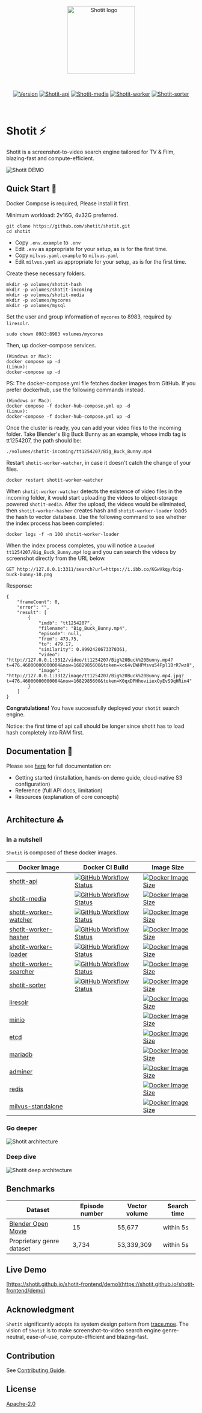 <p align="center">
  <a href="https://shotit.github.io/" target="_blank" rel="noopener noreferrer">
    <img width="180" src="https://shotit.github.io/shotit-frontend/img/logo.svg" alt="Shotit logo">
  </a>
</p>
<br/>
<p align="center">
  <a href="https://github.com/shotit/shotit-api"><img src="https://img.shields.io/docker/v/lesliewong007/shotit-api?style=flat-square" alt="Version"></a>
  <a href="https://github.com/shotit/shotit-api"><img src="https://img.shields.io/static/v1?label=Repo&message=Shotit-api&color=brightgreen&style=flat-square" alt="Shotit-api"></a>
  <a href="https://github.com/shotit/shotit-media"><img src="https://img.shields.io/static/v1?label=Repo&message=Shotit-media&color=brightgreen&style=flat-square" alt="Shotit-media"></a>
  <a href="https://github.com/shotit/shotit-worker"><img src="https://img.shields.io/static/v1?label=Repo&message=Shotit-worker&color=brightgreen&style=flat-square" alt="Shotit-worker"></a>
  <a href="https://github.com/shotit/shotit-sorter"><img src="https://img.shields.io/static/v1?label=Repo&message=Shotit-sorter&color=brightgreen&style=flat-square" alt="Shotit-sorter"></a>
</p>
<br/>

# Shotit ⚡

Shotit is a screenshot-to-video search engine tailored for TV & Film, blazing-fast and compute-efficient.

![Shotit DEMO](./shotit-demo.png)

## Quick Start 🚀

Docker Compose is required, Please install it first.

Minimum workload: 2v16G, 4v32G preferred.

```
git clone https://github.com/shotit/shotit.git
cd shotit
```

- Copy `.env.example` to `.env`
- Edit `.env` as appropriate for your setup, as is for the first time.
- Copy `milvus.yaml.example` to `milvus.yaml`
- Edit `milvus.yaml` as appropriate for your setup, as is for the first time.

Create these necessary folders.

```
mkdir -p volumes/shotit-hash
mkdir -p volumes/shotit-incoming
mkdir -p volumes/shotit-media
mkdir -p volumes/mycores
mkdir -p volumes/mysql
```

Set the user and group information of `mycores` to 8983, required by `liresolr`. 

```
sudo chown 8983:8983 volumes/mycores
```

Then, up docker-compose services.

```
(Windows or Mac):
docker compose up -d
(Linux):
docker-compose up -d
```

PS: The docker-compose.yml file fetches docker images from GitHub. If you prefer dockerhub, use the following commands instead.

```
(Windows or Mac):
docker compose -f docker-hub-compose.yml up -d
(Linux):
docker-compose -f docker-hub-compose.yml up -d
```

Once the cluster is ready, you can add your video files to the incoming folder. Take Blender's Big Buck Bunny as an example, whose imdb tag is tt1254207, the path should be:

```
./volumes/shotit-incoming/tt1254207/Big_Buck_Bunny.mp4
```

Restart `shotit-worker-watcher`, in case it doesn't catch the change of your files.

```
docker restart shotit-worker-watcher
```

When `shotit-worker-watcher` detects the existence of video files in the incoming folder, it would start uploading the videos to object-storage powered `shotit-media`. After the upload, the videos would be eliminated, then `shotit-worker-hasher` creates hash and `shotit-worker-loader` loads the hash to vector database. Use the following command to see whether the index process has been completed: 
```
docker logs -f -n 100 shotit-worker-loader
```

When the index process completes, you will notice a `Loaded tt1254207/Big_Buck_Bunny.mp4` log and you can search the videos by screenshot directly from the URL below. 

```
GET http://127.0.0.1:3311/search?url=https://i.ibb.co/KGwVkqy/big-buck-bunny-10.png
```

Response:

```
{
    "frameCount": 0,
    "error": "",
    "result": [
        {
            "imdb": "tt1254207",
            "filename": "Big_Buck_Bunny.mp4",
            "episode": null,
            "from": 473.75,
            "to": 479.17,
            "similarity": 0.9992420673370361,
            "video": "http://127.0.0.1:3312/video/tt1254207/Big%20Buck%20Bunny.mp4?t=476.46000000000004&now=1682985600&token=kc64vEWHPMsvu54Fpl1BrR7wz8",
            "image": "http://127.0.0.1:3312/image/tt1254207/Big%20Buck%20Bunny.mp4.jpg?t=476.46000000000004&now=1682985600&token=K0qxDPHhoviiexOyEvS9qHRim4"
        }
    ]
}
```

**Congratulations!** You have successfully deployed your `shotit` search engine.

Notice: the first time of api call should be longer since shotit has to load hash completely into RAM first.

## Documentation 📖

Please see [here](https://shotit.github.io/) for full documentation on:

- Getting started (installation, hands-on demo guide, cloud-native S3 configuration)
- Reference (full API docs, limitation)
- Resources (explanation of core concepts)

## Architecture ⛪

### In a nutshell

`Shotit` is composed of these docker images.

| Docker Image           | Docker CI Build | Image Size |
| ---------------------- | --------------- | ---------- |
| [shotit-api](https://github.com/shotit/shotit-api)| [![GitHub Workflow Status](https://img.shields.io/github/actions/workflow/status/shotit/shotit-api/docker-image.yml?style=flat-square)](https://github.com/shotit/shotit-api/actions) | [![Docker Image Size](https://img.shields.io/docker/image-size/lesliewong007/shotit-api/v0.9.3?style=flat-square)](https://hub.docker.com/r/lesliewong007/shotit-api) |
| [shotit-media](https://github.com/shotit/shotit-media) | [![GitHub Workflow Status](https://img.shields.io/github/actions/workflow/status/shotit/shotit-media/docker-image.yml?style=flat-square)](https://github.com/shotit/shotit-media/actions) | [![Docker Image Size](https://img.shields.io/docker/image-size/lesliewong007/shotit-media/v0.9.3?style=flat-square)](https://hub.docker.com/r/lesliewong007/shotit-media) |
| [shotit-worker-watcher](https://github.com/shotit/shotit-worker)  | [![GitHub Workflow Status](https://img.shields.io/github/actions/workflow/status/shotit/shotit-worker/docker-image.yml?style=flat-square)](https://github.com/shotit/shotit-worker/actions) | [![Docker Image Size](https://img.shields.io/docker/image-size/lesliewong007/shotit-worker-watcher/v0.9.3?style=flat-square)](https://hub.docker.com/r/lesliewong007/shotit-worker-watcher) |
| [shotit-worker-hasher](https://github.com/shotit/shotit-worker)   |  [![GitHub Workflow Status](https://img.shields.io/github/actions/workflow/status/shotit/shotit-worker/docker-image.yml?style=flat-square)](https://github.com/shotit/shotit-worker/actions) | [![Docker Image Size](https://img.shields.io/docker/image-size/lesliewong007/shotit-worker-hasher/v0.9.3?style=flat-square)](https://hub.docker.com/r/lesliewong007/shotit-worker-hasher) |
| [shotit-worker-loader](https://github.com/shotit/shotit-worker)   |  [![GitHub Workflow Status](https://img.shields.io/github/actions/workflow/status/shotit/shotit-worker/docker-image.yml?style=flat-square)](https://github.com/shotit/shotit-worker/actions) | [![Docker Image Size](https://img.shields.io/docker/image-size/lesliewong007/shotit-worker-loader/v0.9.3?style=flat-square)](https://hub.docker.com/r/lesliewong007/shotit-worker-loader) |
| [shotit-worker-searcher](https://github.com/shotit/shotit-worker) |  [![GitHub Workflow Status](https://img.shields.io/github/actions/workflow/status/shotit/shotit-worker/docker-image.yml?style=flat-square)](https://github.com/shotit/shotit-worker/actions) | [![Docker Image Size](https://img.shields.io/docker/image-size/lesliewong007/shotit-worker-searcher/v0.9.3?style=flat-square)](https://hub.docker.com/r/lesliewong007/shotit-worker-searcher) |
| [shotit-sorter](https://github.com/shotit/shotit-sorter)          |   [![GitHub Workflow Status](https://img.shields.io/github/actions/workflow/status/shotit/shotit-sorter/docker-image.yml?style=flat-square)](https://github.com/shotit/shotit-sorter/actions) | [![Docker Image Size](https://img.shields.io/docker/image-size/lesliewong007/shotit-sorter/v0.9.3?style=flat-square)](https://hub.docker.com/r/lesliewong007/shotit-sorter) |
| [liresolr](https://github.com/Leslie-Wong-H/liresolr) | | [![Docker Image Size](https://img.shields.io/docker/image-size/lesliewong007/liresolr/latest?style=flat-square)](https://hub.docker.com/r/lesliewong007/liresolr) |
| [minio](https://min.io/) |                 | [![Docker Image Size](https://img.shields.io/docker/image-size/minio/minio/RELEASE.2022-03-17T06-34-49Z?style=flat-square)](https://hub.docker.com/r/minio/minio) |
| [etcd](https://etcd.io/)            |                 |  [![Docker Image Size](https://img.shields.io/docker/image-size/bitnami/etcd/3.5?style=flat-square)](https://quay.io/coreos/etcd:v3.5.0) |
| [mariadb](https://mariadb.org/)                |           | [![Docker Image Size](https://img.shields.io/docker/image-size/_/mariadb/latest?style=flat-square)](https://hub.docker.com/r/_/mariadb) |
| [adminer](https://www.adminer.org)                |        | [![Docker Image Size](https://img.shields.io/docker/image-size/_/adminer/latest?style=flat-square)](https://hub.docker.com/r/_/adminer) |
| [redis](https://redis.io/)                  |         | [![Docker Image Size](https://img.shields.io/docker/image-size/_/redis/latest?style=flat-square)](https://hub.docker.com/r/_/redis) |
| [milvus-standalone](https://milvus.io/)      |         | [![Docker Image Size](https://img.shields.io/docker/image-size/milvusdb/milvus/v2.2.11?style=flat-square)](https://hub.docker.com/r/milvusdb/milvus) |

### Go deeper

![Shotit architecture](./architecture.png)

### Deep dive

![Shotit deep architecture](./deep-architecture.png)

## Benchmarks

| Dataset | Episode number | Vector volume |  Search time |
| ---------------------- | --------------- |  ---| --- | 
| [Blender Open Movie](https://studio.blender.org/films/) | 15 | 55,677 | within 5s |
| Proprietary genre dataset | 3,734 | 53,339,309 | within 5s |


## Live Demo


[https://shotit.github.io/shotit-frontend/demo](https://shotit.github.io/shotit-frontend/demo)


## Acknowledgment

`Shotit` significantly adopts its system design pattern from [trace.moe](https://github.com/soruly/trace.moe). The vision of `Shotit` is to make screenshot-to-video search engine genre-neutral, ease-of-use, compute-efficient and blazing-fast.

## Contribution

See [Contributing Guide](https://github.com/shotit/shotit/blob/main/CONTRIBUTING.md).

## License

[Apache-2.0](https://github.com/shotit/shotit/blob/main/LICENSE)
